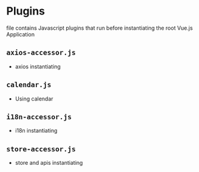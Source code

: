 # Plugins

file contains Javascript plugins that run before instantiating the root Vue.js Application

## `axios-accessor.js`

- axios instantiating

## `calendar.js`

- Using calendar

## `i18n-accessor.js`

- i18n instantiating

## `store-accessor.js`

- store and apis instantiating
